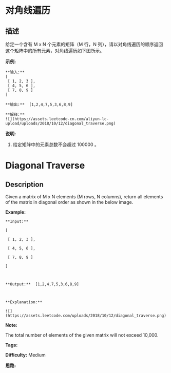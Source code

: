 # 对角线遍历

## 描述

给定一个含有 M x N 个元素的矩阵（M 行，N 列），请以对角线遍历的顺序返回这个矩阵中的所有元素，对角线遍历如下图所示。



**示例:**

    
    
    **输入:**
    [
     [ 1, 2, 3 ],
     [ 4, 5, 6 ],
     [ 7, 8, 9 ]
    ]
    
    **输出:**  [1,2,4,7,5,3,6,8,9]
    
    **解释:**
    ![](https://assets.leetcode-cn.com/aliyun-lc-upload/uploads/2018/10/12/diagonal_traverse.png)
    



**说明:**

  1. 给定矩阵中的元素总数不会超过 100000 。



# Diagonal Traverse

## Description



Given a matrix of M x N elements (M rows, N columns), return all elements of the matrix in diagonal order as shown in the below image.



**Example:**

    
    
    **Input:**
    [
     [ 1, 2, 3 ],
     [ 4, 5, 6 ],
     [ 7, 8, 9 ]
    ]
    
    **Output:**  [1,2,4,7,5,3,6,8,9]
    
    **Explanation:**
    ![](https://assets.leetcode.com/uploads/2018/10/12/diagonal_traverse.png)
    



**Note:**

The total number of elements of the given matrix will not exceed 10,000.


**Tags:** 

**Difficulty:** Medium

**思路:**
